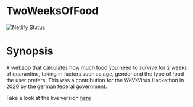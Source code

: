# TwoWeeksOfFood

[![Netlify Status](https://api.netlify.com/api/v1/badges/08f2ce99-970c-4db7-ac65-edf696212144/deploy-status)](https://app.netlify.com/sites/twoweeksoffood/deploys)

# Synopsis
A webapp that calculates how much food you need to survive for 2 weeks of quarantine, taking in factors such as age, gender and the type of food the user prefers. This was a contribution for the WeVsVirus Hackathon in 2020 by the german federal government.

Take a look at the live version [here](https://twoweeksoffood.netlify.app)
